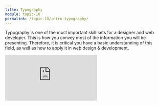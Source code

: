 ```yaml
---
title: Typography
module: topic-10
permalink: /topic-10/intro-typography/
---
```


<div class="divider-heading"></div>

Typography is one of the most important skill sets for a designer and web developer. This is how you convey most of the information you will be presenting. Therefore, it is critical you have a basic understanding of this field, as well as how to apply it in web design & development.

<div class="codepen-embed">
  <div class="embed-responsive embed-responsive-16by9">
    <iframe class="embed-responsive-item" src="https://www.youtube.com/embed/OUp7ale49lI" frameborder="0" allowfullscreen></iframe>
  </div>
</div>
